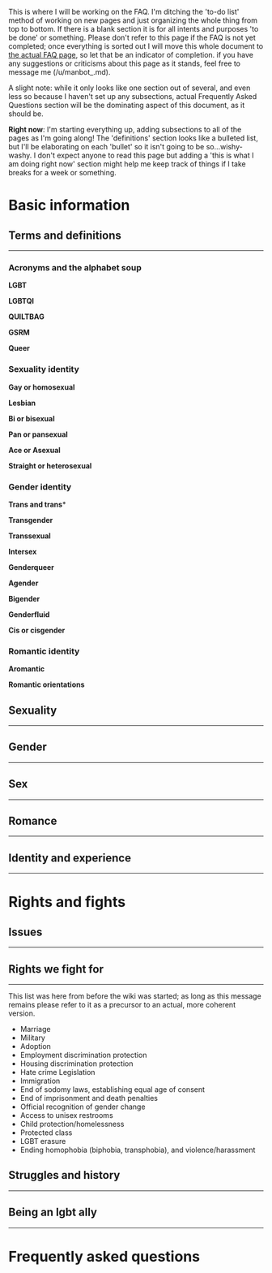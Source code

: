 This is where I will be working on the FAQ. I'm ditching the 'to-do list' method of working on new pages and just organizing the whole thing from top to bottom. If there is a blank section it is for all intents and purposes 'to be done' or something. Please don't refer to this page if the FAQ is not yet completed; once everything is sorted out I will move this whole document to [the actual FAQ page](https://github.com/MissTeapot/LGBT-Wikis/blob/main/github_wiki/lgbt/faq), so let that be an indicator of completion. if you have any suggestions or criticisms about this page as it stands, feel free to message me (/u/manbot_.md).
  
A slight note: while it only looks like one section out of several, and even less so because I haven't set up any subsections, actual Frequently Asked Questions section will be the dominating aspect of this document, as it should be.

**Right now**: I'm starting everything up, adding subsections to all of the pages as I'm going along! The 'definitions' section looks like a bulleted list, but I'll be elaborating on each 'bullet' so it isn't going to be so...wishy-washy. I don't expect anyone to read this page but adding a 'this is what I am doing right now' section might help me keep track of things if I take breaks for a week or something.

Basic information
====

## Terms and definitions
----

### Acronyms and the alphabet soup

**LGBT**

**LGBTQI**

**QUILTBAG**

**GSRM**

**Queer**

### Sexuality identity

**Gay or homosexual**

**Lesbian**

**Bi or bisexual**

**Pan or pansexual**

**Ace or Asexual**

**Straight or heterosexual**

### Gender identity

**Trans and trans***

**Transgender**

**Transsexual**

**Intersex**

**Genderqueer**

**Agender**

**Bigender**

**Genderfluid**

**Cis or cisgender**

### Romantic identity

**Aromantic**

**Romantic orientations**

## Sexuality
----

## Gender
----

## Sex
----

## Romance
----

## Identity and experience
----

Rights and fights
====

## Issues
----

## Rights we fight for
----

This list was here from before the wiki was started; as long as this message remains please refer to it as a precursor to an actual, more coherent version.

*   Marriage
*   Military
*   Adoption
*   Employment discrimination protection
*   Housing discrimination protection
*   Hate crime Legislation
*   Immigration
*   End of sodomy laws, establishing equal age of consent
*   End of imprisonment and death penalties
*   Official recognition of gender change
*   Access to unisex restrooms
*   Child protection/homelessness
*   Protected class
*   LGBT erasure
*   Ending homophobia (biphobia, transphobia), and violence/harassment

## Struggles and history
----

## Being an lgbt ally
----

Frequently asked questions
====